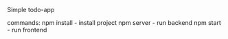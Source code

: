 Simple todo-app

commands:
npm install - install project
npm server - run backend
npm start - run frontend
